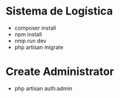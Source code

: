 # Sistema de Logística
- composer install
- npm install
- nmp run dev
- php artisan migrate

# Create Administrator
- php artisan auth:admin